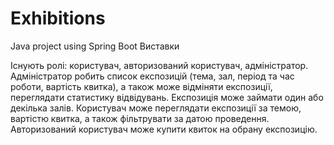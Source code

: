 # Exhibitions
Java project using Spring Boot
Виставки

Існують ролі: користувач, авторизований користувач, адміністратор. Адміністратор робить список експозицій (тема, зал, період та час роботи, вартість квитка), а також може відміняти експозиції, переглядати статистику відвідувань. Експозиція може займати один або декілька залів. Користувач може переглядати експозиції за темою, вартістю квитка, а також фільтрувати за датою проведення. Авторизований користувач може купити квиток на обрану експозицію.
